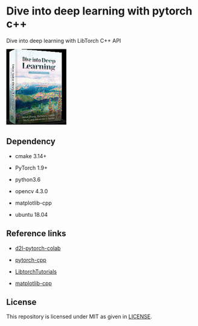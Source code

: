 # Dive into deep learning with pytorch c++

Dive into deep learning with LibTorch C++ API

![Alt text](./data/front.jpg?raw=true)

## Dependency

- cmake 3.14+

- PyTorch 1.9+

- python3.6

- opencv 4.3.0

- matplotlib-cpp

- ubuntu 18.04

## Reference links
- [d2l-pytorch-colab](https://github.com/d2l-ai/d2l-pytorch-colab)

- [pytorch-cpp](https://img.shields.io/travis/prabhuomkar/pytorch-cpp)

- [LibtorchTutorials](https://github.com/AllentDan/LibtorchTutorials)

- [matplotlib-cpp](https://github.com/lava/matplotlib-cpp)

## License
This repository is licensed under MIT as given in [LICENSE](LICENSE).
